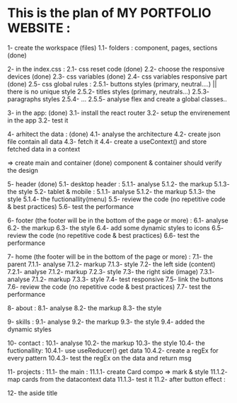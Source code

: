 # This is the plan of MY PORTFOLIO WEBSITE :
1- create the workspace (files)
  1.1- folders : component, pages, sections (done)

2- in the index.css :
  2.1- css reset code (done)
  2.2- choose the responsive devices (done)
  2.3- css variables (done)
  2.4- css variables responsive part (done)
  2.5- css global rules :
    2.5.1- buttons styles (primary, neutral....) || there is no unique style
    2.5.2- titles styles (primary, neutrals...)
    2.5.3- paragraphs styles 
    2.5.4- ...
    2.5.5- analyse flex and create a global classes..  

3- in the app:  (done)
  3.1- install the react router
  3.2- setup the envirenement in the app
  3.2- test it

4- arhitect the data : (done)
  4.1- analyse the architecture
  4.2- create json file contain all data
  4.3- fetch it
  4.4- create a useContext() and store fetched data in a context

=> create main and container (done) component & container should verify the design

5- header (done)
  5.1- desktop header :
    5.1.1- analyse
    5.1.2- the markup
    5.1.3- the style
  5.2- tablet & mobile :
    5.1.1- analyse
    5.1.2- the markup
    5.1.3- the style
    5.1.4- the fuctionallity(menu)
  5.5- review the code (no repetitive code & best practices)
  5.6- test the performance

6- footer (the footer will be in the bottom of the page or more) :
  6.1- analyse
  6.2- the markup
  6.3- the style
  6.4- add some dynamic styles to icons
  6.5- review the code (no repetitive code & best practices)
  6.6- test the performance
  
7- home (the footer will be in the bottom of the page or more) :
  7.1- the parent
    7.1.1- analyse
    7.1.2- markup
    7.1.3- style
  7.2- the left side (content)
    7.2.1- analyse
    7.1.2- markup
    7.2.3- style
  7.3- the right side (image)
    7.3.1- analyse
    7.1.2- markup
    7.3.3- style
  7.4- test responsive
  7.5- link the buttons
  7.6- review the code (no repetitive code & best practices)
  7.7- test the performance

8- about :
  8.1- analyse
  8.2- the markup
  8.3- the style

9- skills :
  9.1- analyse
  9.2- the markup
  9.3- the style
  9.4- added the dynamic styles


10- contact :
  10.1- analyse
  10.2- the markup
  10.3- the style
  10.4- the fuctionallity: 
    10.4.1- use useReducer() get data
    10.4.2- create a regEx for every pattern
    10.4.3- test the regEx on the data and return msg


11- projects :
  11.1- the main :
  11.1.1- create Card compo => mark & style
  11.1.2- map cards from the datacontext data
  11.1.3- test it
  11.2- after button effect :

12- the aside title 


